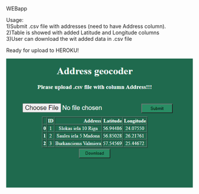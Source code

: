 WEBapp 

Usage:<br>
1)Submit .csv file with addresses (need to have Address column).  <br>
2)Table is showed with added Latitude and Longitude columns <br> 
3)User can download the wit added data in .csv file<br>

Ready for upload to HEROKU!

![Screenshot](pic.PNG)

